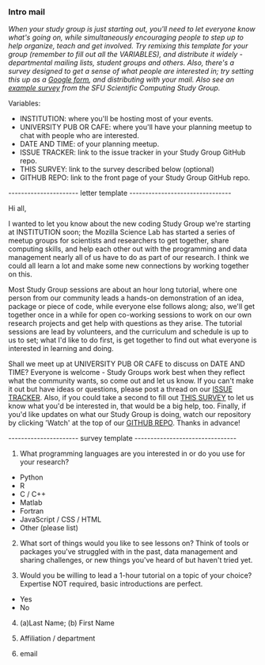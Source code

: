 ### Intro mail

*When your study group is just starting out, you'll need to let everyone know what's going on, while simultaneously encouraging people to step up to help organize, teach and get involved. Try remixing this template for your group (remember to fill out all the VARIABLES), and distribute it widely - departmental mailing lists, student groups and others. Also, there's a survey designed to get a sense of what people are interested in; try setting this up as a [Google form](https://www.google.com/forms/about/), and distributing with your mail. Also see an [example survey](http://goo.gl/forms/OXNe5kB8ao) from the SFU Scientific Computing Study Group.*

Variables:

 - INSTITUTION: where you'll be hosting most of your events.
 - UNIVERSITY PUB OR CAFE: where you'll have your planning meetup to chat with people who are interested.
 - DATE AND TIME: of your planning meetup.
 - ISSUE TRACKER: link to the issue tracker in your Study Group GitHub repo.
 - THIS SURVEY: link to the survey described below (optional)
 - GITHUB REPO: link to the front page of your Study Group GitHub repo.

---------------------- letter template --------------------------------

Hi all,

I wanted to let you know about the new coding Study Group we're starting at INSTITUTION soon; the Mozilla Science Lab has started a series of meetup groups for scientists and researchers to get together, share computing skills, and help each other out with the programming and data management nearly all of us have to do as part of our research. I think we could all learn a lot and make some new connections by working together on this.

Most Study Group sessions are about an hour long tutorial, where one person from our community leads a hands-on demonstration of an idea, package or piece of code, while everyone else follows along; also, we'll get together once in a while for open co-working sessions to work on our own research projects and get help with questions as they arise. The tutorial sessions are lead by volunteers, and the curriculum and schedule is up to us to set; what I'd like to do first, is get together to find out what everyone is interested in learning and doing.

Shall we meet up at UNIVERSITY PUB OR CAFE to discuss on DATE AND TIME? Everyone is welcome - Study Groups work best when they reflect what the community wants, so come out and let us know. If you can't make it out but have ideas or questions, please post a thread on our [ISSUE TRACKER](). Also, if you could take a second to fill out [THIS SURVEY]() to let us know what you'd be interested in, that would be a big help, too. Finally, if you'd like updates on what our Study Group is doing, watch our repository by clicking 'Watch' at the top of our [GITHUB REPO](). Thanks in advance!


---------------------- survey template --------------------------------

1. What programming languages are you interested in or do you use for your research?

 - Python
 - R
 - C / C++
 - Matlab
 - Fortran
 - JavaScript / CSS / HTML
 - Other (please list)

2. What sort of things would you like to see lessons on? Think of tools or packages you've struggled with in the past, data management and sharing challenges, or new things you've heard of but haven't tried yet.

3. Would you be willing to lead a 1-hour tutorial on a topic of your choice? Expertise NOT required, basic introductions are perfect. 

 - Yes
 - No

4. (a)Last Name; (b) First Name

5. Affiliation / department

6. email
